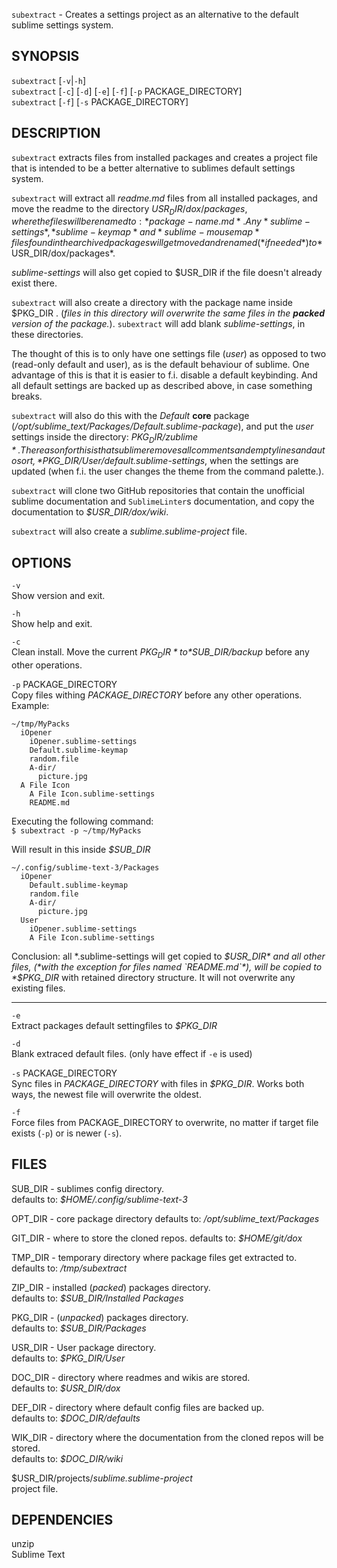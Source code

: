 `subextract` - Creates a settings project as an alternative to the default sublime settings system.

SYNOPSIS
--------

`subextract` [`-v`|`-h`]  
`subextract` [`-c`] [`-d`] [`-e`] [`-f`] [`-p` PACKAGE_DIRECTORY]  
`subextract` [`-f`] [`-s` PACKAGE_DIRECTORY]  

DESCRIPTION
-----------

`subextract` extracts files from installed packages and creates a project file
that is intended to be a better alternative to sublimes default settings system.

`subextract` will extract all *readme.md* files from all installed packages, and
move the readme to the directory $USR_DIR/dox/packages, where the files will be renamed
to: *package-name.md*. Any *sublime-settings*,*sublime-keymap* and *sublime-mousemap* files
found in the archived packages will get moved and renamed (*if needed*) to *$USR_DIR/dox/packages*.  

*sublime-settings* will also get copied to $USR_DIR if the file doesn't already exist there.

`subextract` will also create a directory with the package name inside $PKG_DIR .
(*files in this directory will overwrite the same files in the __packed__ version of the package.*).
`subextract` will add blank *sublime-settings*, in these directories. 

The thought of this is to only have one settings file (*user*) as opposed to two (read-only default and user),
as is the default behaviour of sublime. One advantage of this is that it is easier to
f.i. disable a default keybinding. And all default settings are backed up as described above,
in case something breaks.  

`subextract` will also do this with the *Default* **core** package (*/opt/sublime_text/Packages/Default.sublime-package*),
and put the *user* settings inside the directory: *$PKG_DIR/zublime*. The reason for this is
that sublime removes all comments and empty lines and auto sort, *$PKG_DIR/User/default.sublime-settings*, 
when the settings are updated (when f.i. the user changes the theme from the command palette.).

`subextract` will clone two GitHub repositories that contain the unofficial sublime documentation
and `SublimeLinter`s documentation, and copy the documentation to *$USR_DIR/dox/wiki*.

`subextract` will also create a *sublime.sublime-project* file.


OPTIONS
-------

`-v`  
Show version and exit.

`-h`  
Show help and exit.

`-c`  
Clean install. Move the current *$PKG_DIR* to *$SUB_DIR/backup* before any other operations.  

`-p` PACKAGE_DIRECTORY  
Copy files withing *PACKAGE_DIRECTORY* before any other operations.  
Example:  

``` Text
~/tmp/MyPacks
  iOpener
    iOpener.sublime-settings
    Default.sublime-keymap
    random.file
    A-dir/
      picture.jpg
  A File Icon
    A File Icon.sublime-settings
    README.md
```  

Executing the following command:  
`$ subextract -p ~/tmp/MyPacks`  

Will result in this inside *$SUB_DIR*  

``` text
~/.config/sublime-text-3/Packages
  iOpener
    Default.sublime-keymap
    random.file
    A-dir/
      picture.jpg
  User
    iOpener.sublime-settings
    A File Icon.sublime-settings
```

Conclusion: all \*.sublime-settings will get copied to *$USR_DIR* and all other files,
(*with the exception for files named `README.md`*), will be copied to *$PKG_DIR* with
retained directory structure. It will not overwrite any existing files.

- - -

`-e`  
Extract packages default settingfiles to *$PKG_DIR*

`-d`  
Blank extraced default files. (only have effect if `-e` is used)

`-s` PACKAGE_DIRECTORY  
Sync files in *PACKAGE_DIRECTORY* with files in *$PKG_DIR*.
Works both ways, the newest file will overwrite the oldest.

`-f`  
Force files from PACKAGE_DIRECTORY to overwrite,
no matter if target file exists (`-p`) or is newer (`-s`).

FILES
-----

SUB_DIR - sublimes config directory.  
defaults to: *$HOME/.config/sublime-text-3*  

OPT_DIR - core package directory
defaults to: */opt/sublime_text/Packages*  

GIT_DIR - where to store the cloned repos.
defaults to: *$HOME/git/dox*  

TMP_DIR - temporary directory where package files get extracted to.  
defaults to: */tmp/subextract*  

ZIP_DIR - installed (*packed*) packages directory.  
defaults to: *$SUB_DIR/Installed Packages*  

PKG_DIR - (*unpacked*) packages directory.   
defaults to: *$SUB_DIR/Packages*  

USR_DIR - User package directory.  
defaults to: *$PKG_DIR/User*  

DOC_DIR - directory where readmes and wikis are stored.  
defaults to: *$USR_DIR/dox*  

DEF_DIR - directory where default config files are backed up.  
defaults to: *$DOC_DIR/defaults*  

WIK_DIR - directory where the documentation from the cloned repos will be stored.   
defaults to: *$DOC_DIR/wiki*  

$USR_DIR/projects/*sublime.sublime-project*  
project file.  


DEPENDENCIES
------------

unzip  
Sublime Text  
